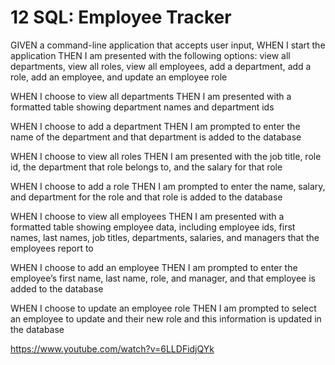 # 12 SQL: Employee Tracker

GIVEN a command-line application that accepts user input,
WHEN I start the application
THEN I am presented with the following options: view all departments, view all roles, view all employees, add a department, add a role, add an employee, and update an employee role 

WHEN I choose to view all departments
THEN I am presented with a formatted table showing department names and department ids 

WHEN I choose to add a department
THEN I am prompted to enter the name of the department and that department is added to the database

WHEN I choose to view all roles
THEN I am presented with the job title, role id, the department that role belongs to, and the salary for that role 

WHEN I choose to add a role
THEN I am prompted to enter the name, salary, and department for the role and that role is added to the database

WHEN I choose to view all employees
THEN I am presented with a formatted table showing employee data, including employee ids, first names, last names, job titles, departments, salaries, and managers that the employees report to 

WHEN I choose to add an employee
THEN I am prompted to enter the employee’s first name, last name, role, and manager, and that employee is added to the database 

WHEN I choose to update an employee role
THEN I am prompted to select an employee to update and their new role and this information is updated in the database 



https://www.youtube.com/watch?v=6LLDFidjQYk

